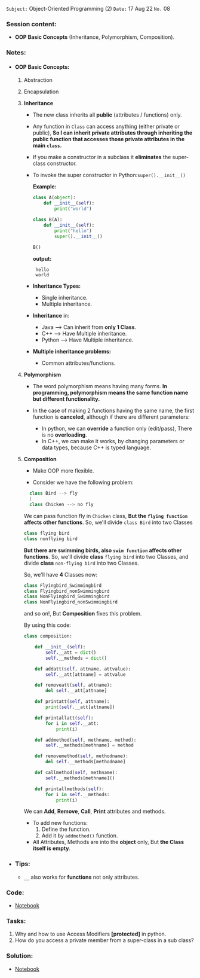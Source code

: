  `Subject:` Object-Oriented Programming (2)
  `Date:` 17 Aug 22 `No.` 08

### Session content:

- **OOP Basic Concepts** (Inheritance, Polymorphism, Composition).


### Notes:

- #### **OOP Basic Concepts:**

    1. Abstraction

    2. Encapsulation

    3. **Inheritance**

       - The new class inherits all **public** (attributes / functions) only.

       - Any function in `Class` can access anything (either private or public), **So I can inherit private attributes through inheriting the public function that accesses those private attributes in the main `class`.**

       - If you make a constructor in a subclass it **eliminates** the super-class constructor.

       - To invoke the super constructor in Python:`super().__init__()`

         **Example:**

         ```python
         class A(object):
             def __init__(self):
                 print("world")
         
         class B(A):
             def __init__(self):
                 print("hello")
                 super().__init__()
             
         B()  
         ```
         **output:**
         
         ```
          hello
          world
         ```
         
       - **Inheritance Types:**

         - Single inheritance.
         - Multiple inheritance.

       - **Inheritance** in:

         - Java --> Can inherit from **only 1 Class**.
         - C++ --> Have Multiple inheritance.
         - Python --> Have Multiple inheritance.
       - **Multiple inheritance problems:**

         - Common attributes/functions.

         

    4. **Polymorphism**

       - The word polymorphism means having many forms. **In programming, polymorphism means the same function name but different functionality.**
       - In the case of making 2 functions having the same name, the first function is **canceled**, although if there are different parameters:

         - In python, we can **override** a function only (edit/pass), There is no **overloading**.
         -  In C++, we can make it works, by changing parameters or data types, because C++ is typed language.

       

    5. **Composition**

       - Make OOP more flexible.
       
       - Consider we have the following problem:
       
       ```python
         class Bird --> fly
         |
         class Chicken --> no fly
       ```
       
         We can pass function fly in `Chicken` class, **But the `flying function` affects other functions**.
         So, we'll divide `class Bird`  into two Classes
       
         ```python
         class flying bird
         class nonflying bird
         ```
       
         **But there are swimming birds, also `swim function` affects other functions**. So, we'll divide **class** `flying bird` into two Classes,  and divide **class** `non-flying bird` into two Classes.
       
         So, we'll have **4** Classes now:
       
         ```python
         class Flyingbird_Swimmingbird
         class Flyingbird_nonSwimmingbird
         class NonFlyingbird_Swimmingbird
         class NonFlyingbird_nonSwimmingbird
         ```
       
       and so on!, But **Composition** fixes this problem.
       
       By using this code:
       
       ```python
       class composition:
       
           def __init__(self):
               self.__att = dict()
               self.__methods = dict()
       
           def addatt(self, attname, attvalue):
               self.__att[attname] = attvalue
       
           def removeatt(self, attname):
               del self.__att[attname]
       
           def printatt(self, attname):
               print(self.__att[attname])
       
           def printallatt(self):
               for i in self.__att:
                   print(i)
       
           def addmethod(self, methname, method):
               self.__methods[methname] = method
       
           def removemethod(self, methodname):
               del self.__methods[methodname]
       
           def callmethod(self, methname):
               self.__methods[methname]()
       
           def printallmethods(self):
               for i in self.__methods:
                   print(i)
       ```
       
       We can **Add**, **Remove**, **Call**, **Print** attributes and methods.
       
       - To add new functions:
         1. Define the function.
         2. Add it by `addmethod()` function.
       - All Attributes, Methods are into the **object** only, But **the Class itself is empty**.
       
        

- ### **Tips:**
    - `__` also works for **functions** not only attributes.
    
      


### Code:

- [Notebook](https://github.com/AhmedUZaki/INSTANT-AI/blob/main/Session%2008/Session%208%20Notebook.ipynb)

### Tasks:

1. Why and how to use Access Modifiers **[protected]** in python. 
2. How do you access a private member from a super-class in a sub class?

### Solution:

- [Notebook](https://github.com/AhmedUZaki/INSTANT-AI/blob/main/Track%201_%20Python%20for%20Data%20science/Session%2008/Session%208%20Tasks.ipynb)




